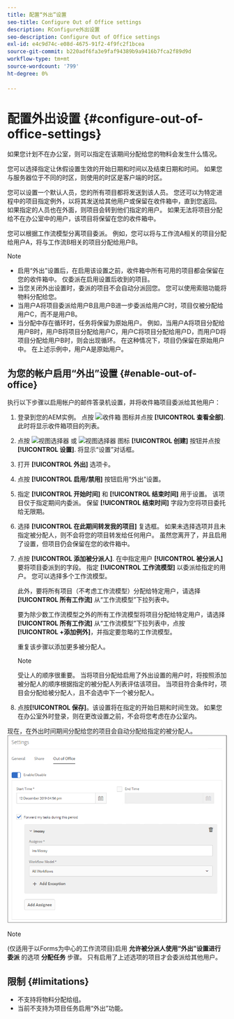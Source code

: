 ```yaml
---
title: 配置“外出”设置
seo-title: Configure Out of Office settings
description: RConfigure外出设置
seo-description: Configure Out of Office settings
exl-id: e4c9d74c-e08d-4675-91f2-4f9fc2f1bcea
source-git-commit: b220adf6fa3e9faf94389b9a9416b7fca2f89d9d
workflow-type: tm+mt
source-wordcount: '799'
ht-degree: 0%

---
```


# 配置外出设置 {#configure-out-of-office-settings}

如果您计划不在办公室，则可以指定在该期间分配给您的物料会发生什么情况。

您可以选择指定让休假设置生效的开始日期和时间以及结束日期和时间。 如果您与服务器位于不同的时区，则使用的时区是客户端的时区。

您可以设置一个默认人员，您的所有项目都将发送到该人员。 您还可以为特定进程中的项目指定例外，以将其发送给其他用户或保留在收件箱中，直到您返回。 如果指定的人员也在外面，则项目会转到他们指定的用户。 如果无法将项目分配给不在办公室中的用户，该项目将保留在您的收件箱中。

您可以根据工作流模型分离项目委派。 例如，您可以将与工作流A相关的项目分配给用户A，将与工作流B相关的项目分配给用户B。


>[!NOTE]
>
>* 启用“外出”设置后，在启用该设置之前，收件箱中所有可用的项目都会保留在您的收件箱中。 仅委派在启用设置后收到的项目。
>* 当您关闭外出设置时，委派的项目不会自动分派回您。 您可以使用索赔功能将物料分配给您。
>* 当用户A将项目委派给用户B且用户B进一步委派给用户C时，项目仅被分配给用户C，而不是用户B。
>* 当分配中存在循环时，任务将保留为原始用户。 例如，当用户A将项目分配给用户B时，用户B将项目分配给用户C，用户C将项目分配给用户D，而用户D将项目分配给用户B时，则会出现循环。 在这种情况下，项目仍保留在原始用户中。 在上述示例中，用户A是原始用户。


## 为您的帐户启用“外出”设置 {#enable-out-of-office}

执行以下步骤以启用帐户的邮件答录机设置，并将收件箱项目委派给其他用户：

1. 登录到您的AEM实例。 点按 ![收件箱](assets/bell.svg) 图标并点按 **[!UICONTROL 查看全部]**. 此时将显示收件箱项目的列表。
1. 点按 ![视图选择器](assets/viewlist.svg) 或 ![视图选择器](assets/calendar.svg) 图标 **[!UICONTROL 创建]** 按钮并点按 **[!UICONTROL 设置]**. 将显示“设置”对话框。
1. 打开 **[!UICONTROL 外出]** 选项卡。
1. 点按 **[!UICONTROL 启用/禁用]** 按钮启用“外出”设置。
1. 指定 **[!UICONTROL 开始时间]**  和 **[!UICONTROL 结束时间]** 用于设置。 该项目仅于指定期间内委派。 保留 **[!UICONTROL 结束时间]** 字段为空将项目委托给无限期。
1. 选择 **[!UICONTROL 在此期间转发我的项目]** 复选框。 如果未选择选项并且未指定被分配人，则不会将您的项目转发给任何用户。 虽然您离开了，并且启用了设置，但项目仍会保留在您的收件箱中。
1. 点按 **[!UICONTROL 添加被分派人]**. 在中指定用户 **[!UICONTROL 被分派人]** 要将项目委派到的字段。 指定 **[!UICONTROL 工作流模型]** 以委派给指定的用户。 您可以选择多个工作流模型。

   此外，要将所有项目（不考虑工作流模型）分配给特定用户，请选择 **[!UICONTROL 所有工作流]** 从“工作流模型”下拉列表中。 <br>

   要为除少数工作流模型之外的所有工作流模型将项目分配给特定用户，请选择 **[!UICONTROL 所有工作流]** 从“工作流模型”下拉列表中，点按 **[!UICONTROL +添加例外]**，并指定要忽略的工作流模型。
   <br>

   重复该步骤以添加更多被分配人。 <br>

   >[!NOTE]
   >
   >受让人的顺序很重要。 当将项目分配给启用了外出设置的用户时，将按照添加被分配人的顺序根据指定的被分配人列表评估该项目。 当项目符合条件时，项目会分配给被分配人，且不会选中下一个被分配人。

1. 点按&#x200B;**[!UICONTROL 保存]**。该设置将在指定的开始日期和时间生效。 如果您在办公室外时登录，则在更改设置之前，不会将您考虑在办公室内。

现在，在外出时间期间分配给您的项目会自动分配给指定的被分配人。
![外出](assets/out-of-office.png)

>[!NOTE]
>
>(仅适用于以Forms为中心的工作流项目)启用 **允许被分派人使用“外出”设置进行委派** 的选项 **分配任务** 步骤。 只有启用了上述选项的项目才会委派给其他用户。

## 限制 {#limitations}

* 不支持将物料分配给组。
* 当前不支持为项目任务启用“外出”功能。
